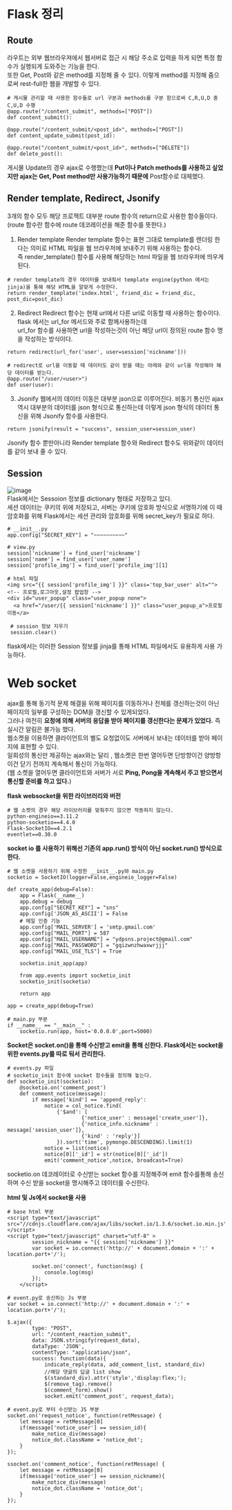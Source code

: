 Flask 정리
=========

Route
---------
라우트는 외부 웹브라우져에서 웹서버로 접근 시 해당 주소로 입력을 하게 되면 특정 함수가 실행되게 도와주는 기능을 한다.  
또한 Get, Post와 같은 method를 지정해 줄 수 있다. 이렇게 method를 지정해 줌으로써 rest-full한 웹을 개발할 수 있다.
```
# 게시물 관리할 때 사용한 함수들로 url 구분과 methods를 구분 함으로써 C,R,U,D 중 C,U,D 수행
@app.route("/content_submit", methods=["POST"])
def content_submit():

@app.route("/content_submit/<post_id>", methods=["POST"])
def content_update_submit(post_id):

@app.route("/content_submit/<post_id>", methods=["DELETE"])
def delete_post():
```
게시물 Update의 경우 ajax로 수행했는데 **Put이나 Patch methods를 사용하고 싶었지만 ajax는 Get, Post method만 사용가능하기 때문에**
Post함수로 대체했다.  

Render template, Redirect, Jsonify
---------
3개의 함수 모두 해당 프로젝트 대부분 route 함수의 return으로 사용한 함수들이다. (route 함수란 함수에 route 데코레이션을 해준 함수를 뜻한다.)  

1. Render template
Render template 함수는 표현 그대로 template를 렌더링 한다는 의미로 HTML 파일을 웹 브라우저에 보내주기 위해 사용하는 함수다.  
즉 render_template() 함수를 사용해 해당하는 html 파일을 웹 브라우저에 띄우게 된다.  
```
# render template의 경우 데이터를 보내줘서 template engine(python 에서는 jinja)을 통해 해당 HTML을 알맞게 수정한다.
return render_template('index.html', friend_dic = friend_dic, post_dic=post_dic)
```

2. Redirect
Redirect 함수는 현재 url에서 다른 url로 이동할 때 사용하는 함수이다. flask 에서는 url_for 메서드와 주로 함께사용하는데  
url_for 함수를 사용하면 url을 작성하는것이 아닌 해당 url이 정의된 route 함수 명을 작성하는 방식이다.  
```
return redirect(url_for('user', user=session['nickname']))

# redirect로 url을 이동할 때 데이터도 같이 받을 때는 아래와 같이 url을 작성해야 해당 데이터를 받는다.
@app.route("/user/<user>")
def user(user):
```

3. Jsonify
웹에서의 데이터 이동은 대부분 json으로 이루어진다. 비동기 통신인 ajax 역시 대부분의 데이터를 json 형식으로 통신하는데 이렇게 json 형식의 데이터 통신을 위해 Jsonify 함수를 사용한다.
```
return jsonify(result = "success", session_user=session_user)
```
Jsonify 함수 뿐만아니라 Render template 함수와 Redirect 함수도 위와같이 데이터를 같이 보내 줄 수 있다.

Session
--------
![image](https://user-images.githubusercontent.com/86212081/157659730-68e7f9e3-cd3b-40db-b642-880347b4b2c9.png)  
Flask에서는 Sessoion 정보를 dictionary 형태로 저장하고 있다.  
세션 데이터는 쿠키의 위에 저장되고, 서버는 쿠키에 암호화 방식으로 서명하기에 이 때 암호화를 위해 Flask에서는 세션 관리와 암호화를 위해 secret_key가 필요로 하다.  
```
# __init__.py
app.config["SECRET_KEY"] = "~~~~~~~~~~"

# view.py
session['nickname'] = find_user['nickname']
session['name'] = find_user['user_name']
session['profile_img'] = find_user['profile_img'][1]

# html 파일
<img src="{{ session['profile_img'] }}" class='top_bar_user' alt="">
<!-- 프로필,로그아웃,설정 팝업창 -->
<div id="user_popup" class="user_popup none">
  <a href="/user/{{ session['nickname'] }}" class="user_popup_a">프로필 이동</a>
  
 # session 정보 지우기
 session.clear()
```
flask에서는 이러한 Session 정보를 jinja를 통해 HTML 파일에서도 유용하게 사용 가능하다.  

Web socket
=========
ajax를 통해 동기적 문제 해결을 위해 페이지를 이동하거나 전체를 갱신하는것이 아닌 페이지의 일부를 구성하는 DOM을 갱신할 수 있게되었다.  
그러나 여전히 **요청에 의해 서버의 응답을 받아 페이지를 갱신한다는 문제가 있었다.**  즉 실시간 알림은 불가능 했다.  
웹소켓을 이용하면 클라이언트의 별도 요청없이도 서버에서 보내는 데이터를 받아 페이지에 표현할 수 있다.  
일회성의 통신만 제공하는 ajax와는 달리 , 웹소켓은 한번 열어두면 단방향이건 양방항이건 닫기 전까지 계속해서 통신이 가능하다.  
  (웹 소켓을 열어두면 클라이언트와 서버가 서로 **Ping, Pong을 계속해서 주고 받으면서 통신할 준비를 하고 있다.**)  
 
**flask websocket을 위한 라이브러리와 버전**
```
# 웹 소켓의 경우 해당 라이브러리를 맞춰주지 않으면 작동하지 않는다.
python-engineio==3.11.2
python-socketio==4.4.0
Flask-SocketIO==4.2.1
eventlet==0.30.0
```

**socket io 를 사용하기 위해선 기존의 app.run() 방식이 아닌 socket.run() 방식으로 한다.**  
```
# 웹 소켓을 사용하기 위해 수정한 __init__.py와 main.py
socketio = SocketIO(logger=False,engineio_logger=False)

def create_app(debug=False):
    app = Flask(__name__)
    app.debug = debug
    app.config["SECRET_KEY"] = "sns"
    app.config['JSON_AS_ASCII'] = False
    # 메일 인증 기능
    app.config['MAIL_SERVER'] = 'smtp.gmail.com'
    app.config["MAIL_PORT"] = 587
    app.config["MAIL_USERNAME"] = "ydpsns.project@gmail.com" 
    app.config["MAIL_PASSWORD"] = "gqizwnzhwaxwrjjj"
    app.config["MAIL_USE_TLS"] = True 

    socketio.init_app(app)

    from app.events import socketio_init
    socketio_init(socketio)
    
    return app
    
app = create_app(debug=True)

# main.py 부분
if __name__ == "__main__" :
    socketio.run(app, host='0.0.0.0',port=5000)
```

**Socket은 socket.on()을 통해 수신받고 emit을 통해 신한다. Flask에서는 socket을 위한 events.py를 따로 둬서 관리한다.**
```
# events.py 파일
# socketio_init 함수에 socket 함수들을 정의해 놓는다. 
def socketio_init(socketio):
    @socketio.on('comment_post')
    def comment_notice(message):
        if message['kind'] == 'append_reply':
            notice = col_notice.find(
                {'$and': [
                        {'notice_user' : message['create_user']},
                        {'notice_info.nickname' : message['session_user']},
                        {'kind' : 'reply'}]
                }).sort('time', pymongo.DESCENDING).limit(1)
            notice = list(notice)
            notice[0]['_id'] = str(notice[0]['_id'])
            emit('comment_notice',notice, broadcast=True) 
```
socketio.on 데코레이터로 수신받는 socket 함수를 지정해주며 emit 함수를통해 송신하며 수신 받을 socket을 명시해주고 데이터를 수신한다.  
  
**html 및 Js에서 socket을 사용**
```
# base html 부분
<script type="text/javascript" src="//cdnjs.cloudflare.com/ajax/libs/socket.io/1.3.6/socket.io.min.js"></script>
<script type="text/javascript" charset="utf-8" >
        session_nickname = "{{ session['nickname'] }}"
        var socket = io.connect('http://' + document.domain + ':' + location.port+'/');

        socket.on('connect', function(msg) {
            console.log(msg)
        });
    </script>
    
# event.py로 송신하는 Js 부분
var socket = io.connect('http://' + document.domain + ':' + location.port+'/');

$.ajax({
        type: "POST",
        url: "/content_reaction_submit",
        data: JSON.stringify(request_data),
        dataType: 'JSON',
        contentType: "application/json",
        success: function(data){
            indicate_reply(data, add_comment_list, standard_div)
            //해당 댓글의 답글 list show
            $(standard_div).attr('style','display:flex;');
            $(remove_tag).remove()
            $(comment_form).show()
            socket.emit('comment_post', request_data);
            
# event.py로 부터 수신받는 JS 부분
socket.on('request_notice', function(retMessage) {
    let message = retMessage[0]
    if(message['notice_user'] == session_id){
        make_notice_div(message)
        notice_dot.className = 'notice_dot';
    }
});

ssocket.on('comment_notice', function(retMessage) {
    let message = retMessage[0]
    if(message['notice_user'] == session_nickname){
        make_notice_div(message)
        notice_dot.className = 'notice_dot';
    }
});
```
